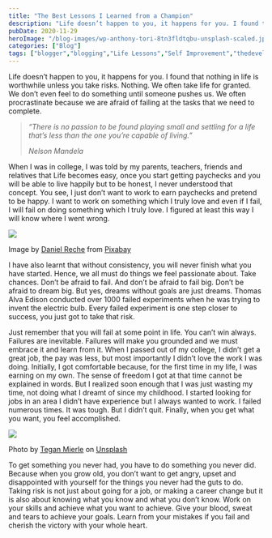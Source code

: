 ```yaml
---
title: "The Best Lessons I Learned from a Champion"
description: "Life doesn’t happen to you, it happens for you. I found that nothing in life is worthwhile unless you take risks. Nothing. We often take life for granted. We don’t even feel to do something until someone pushes us. We often procrastinate because we are afraid of failing at the tasks that we need to [&hellip;]"
pubDate: 2020-11-29
heroImage: "/blog-images/wp-anthony-tori-8tn3fldtqbu-unsplash-scaled.jpg"
categories: ["Blog"]
tags: ["blogger","blogging","Life Lessons","Self Improvement","thedeveloperstory","writing"]
---
```


Life doesn’t happen to you, it happens for you. I found that nothing in life is worthwhile unless you take risks. Nothing. We often take life for granted. We don’t even feel to do something until someone pushes us. We often procrastinate because we are afraid of failing at the tasks that we need to complete.

> _“There is no passion to be found playing small and settling for a life that’s less than the one you’re capable of living.”_
> 
> _Nelson Mandela_

When I was in college, I was told by my parents, teachers, friends and relatives that Life becomes easy, once you start getting paychecks and you will be able to live happily but to be honest, I never understood that concept. You see, I just don’t want to work to earn paychecks and pretend to be happy. I want to work on something which I truly love and even if I fail, I will fail on doing something which I truly love. I figured at least this way I will know where I went wrong.

![](https://thedeveloperstory.files.wordpress.com/2020/11/sad-2635043_1920.jpg?w=1024)

Image by [Daniel Reche](https://pixabay.com/users/fotorech-5554393/?utm_source=link-attribution&utm_medium=referral&utm_campaign=image&utm_content=2635043) from [Pixabay](https://pixabay.com/?utm_source=link-attribution&utm_medium=referral&utm_campaign=image&utm_content=2635043)

I have also learnt that without consistency, you will never finish what you have started. Hence, we all must do things we feel passionate about. Take chances. Don’t be afraid to fail. And don’t be afraid to fail big. Don’t be afraid to dream big. But yes, dreams without goals are just dreams. Thomas Alva Edison conducted over 1000 failed experiments when he was trying to invent the electric bulb. Every failed experiment is one step closer to success, you just got to take that risk.

Just remember that you will fail at some point in life. You can’t win always. Failures are inevitable. Failures will make you grounded and we must embrace it and learn from it. When I passed out of my college, I didn’t get a great job, the pay was less, but most importantly I didn’t love the work I was doing. Initially, I got comfortable because, for the first time in my life, I was earning on my own. The sense of freedom I got at that time cannot be explained in words. But I realized soon enough that I was just wasting my time, not doing what I dreamt of since my childhood. I started looking for jobs in an area I didn’t have experience but I always wanted to work. I failed numerous times. It was tough. But I didn’t quit. Finally, when you get what you want, you feel accomplished.

![](https://thedeveloperstory.files.wordpress.com/2020/11/tegan-mierle-ioyeitud2g8-unsplash.jpg?w=1024)

Photo by [Tegan Mierle](https://unsplash.com/@tegan?utm_source=unsplash&utm_medium=referral&utm_content=creditCopyText) on [Unsplash](https://unsplash.com/@tegan?utm_source=unsplash&utm_medium=referral&utm_content=creditCopyText)

To get something you never had, you have to do something you never did. Because when you grow old, you don’t want to get angry, upset and disappointed with yourself for the things you never had the guts to do. Taking risk is not just about going for a job, or making a career change but it is also about knowing what you know and what you don’t know. Work on your skills and achieve what you want to achieve. Give your blood, sweat and tears to achieve your goals. Learn from your mistakes if you fail and cherish the victory with your whole heart.